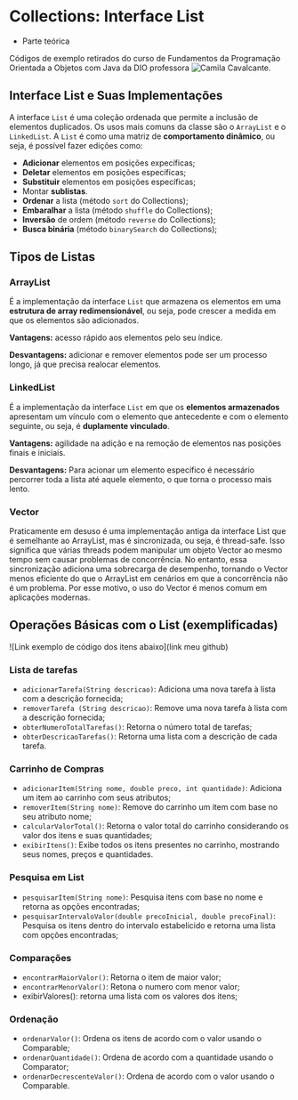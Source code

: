 # Collections: Interface List

- Parte teórica

Códigos de exemplo retirados do curso de Fundamentos da Programação Orientada a Objetos com Java da DIO professora ![Camila Cavalcante](https://github.com/cami-la).

## Interface List e Suas Implementações

A interface `List` é uma coleção ordenada que permite a inclusão de elementos duplicados. Os usos mais comuns da classe são o `ArrayList` e o `LinkedList`. A `List` é como uma matriz de **comportamento dinâmico**, ou seja, é possível fazer edições como:

- **Adicionar** elementos em posições expecíficas;
- **Deletar** elementos em posições específicas;
- **Substituir** elementos em posições específicas;
- Montar **sublistas**.
- **Ordenar** a lista (método `sort` do Collections);
- **Embaralhar** a lista (método `shuffle` do Collections);
- **Inversão** de ordem (método `reverse` do Collections);
- **Busca binária** (método `binarySearch` do Collections);

## Tipos de Listas

### ArrayList

É a implementação da interface `List` que armazena os elementos em uma **estrutura de array redimensionável**, ou seja, pode crescer a medida em que os elementos são adicionados.

**Vantagens:** acesso rápido aos elementos pelo seu índice.

**Desvantagens:** adicionar e remover elementos pode ser um processo longo, já que precisa realocar elementos.

### LinkedList

É a implementação da interface `List` em que os **elementos armazenados** apresentam um vínculo com o elemento que antecedente e com o elemento seguinte, ou seja, é **duplamente vinculado**.

**Vantagens:** agilidade na adição e na remoção de elementos nas posições finais e iniciais.

**Desvantagens:** Para acionar um elemento específico é necessário percorrer toda a lista até aquele elemento, o que torna o processo mais lento.

### Vector

Praticamente em desuso é uma implementação antiga da interface List que é semelhante ao ArrayList, mas é sincronizada, ou seja, é thread-safe. Isso significa que várias threads podem manipular um objeto Vector ao mesmo tempo sem causar problemas de concorrência. No entanto, essa sincronização adiciona uma sobrecarga de desempenho, tornando o Vector menos eficiente do que o ArrayList em cenários em que a concorrência não é um problema. Por esse motivo, o uso do Vector é menos comum em aplicações modernas.

## Operações Básicas com o List (exemplificadas)

![Link exemplo de código dos itens abaixo](link meu github)

### Lista de tarefas

- `adicionarTarefa(String descricao)`: Adiciona uma nova tarefa à lista com a descrição fornecida;
- `removerTarefa (String descricao)`: Remove uma nova tarefa à lista com a descrição fornecida;
- `obterNumeroTotalTarefas()`: Retorna o número total de tarefas;
- `obterDescricaoTarefas()`: Retorna uma lista com a descrição de cada tarefa.

### Carrinho de Compras

- `adicionarItem(String nome, double preco, int quantidade)`: Adiciona um item ao carrinho com seus atributos;
- `removerItem(String nome)`: Remove do carrinho um item com base no seu atributo nome;
- `calcularValorTotal()`: Retorna o valor total do carrinho considerando os valor dos itens e suas quantidades;
- `exibirItens()`: Exibe todos os itens presentes no carrinho, mostrando seus nomes, preços e quantidades.

### Pesquisa em List

- `pesquisarItem(String nome)`: Pesquisa itens com base no nome e retorna as opções encontradas;
- `pesquisarIntervaloValor(double precoInicial, double precoFinal)`: Pesquisa os itens dentro do intervalo estabelicido e retorna uma lista com opções encontradas;

### Comparações

- `encontrarMaiorValor()`: Retorna o item de maior valor;
- `encontrarMenorValor()`: Retona o numero com menor valor;
- exibirValores(): retorna uma lista com os valores dos itens;

### Ordenação

- `ordenarValor()`: Ordena os itens de acordo com o valor usando o Comparable;
- `ordenarQuantidade()`: Ordena de acordo com a quantidade usando o Comparator;
- `ordenarDecrescenteValor()`: Ordena de acordo com o valor usando o Comparable.
